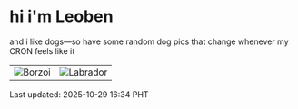 # hi i'm Leoben

and i like dogs—so have some random dog pics that change whenever my CRON feels like it

|  |  |
|--------|----------|
| ![Borzoi](https://random-dog-vercel.vercel.app/api/random-borzoi?v=1761726845) | ![Labrador](https://random-dog-vercel.vercel.app/api/random-labrador?v=1761726845) |

Last updated: 2025-10-29 16:34 PHT
